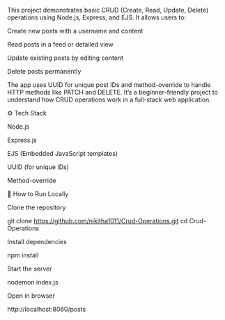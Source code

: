 This project demonstrates basic CRUD (Create, Read, Update, Delete) operations using Node.js, Express, and EJS.
It allows users to:

Create new posts with a username and content

Read posts in a feed or detailed view

Update existing posts by editing content

Delete posts permanently

The app uses UUID for unique post IDs and method-override to handle HTTP methods like PATCH and DELETE.
It’s a beginner-friendly project to understand how CRUD operations work in a full-stack web application.

⚙️ Tech Stack

Node.js

Express.js

EJS (Embedded JavaScript templates)

UUID (for unique IDs)

Method-override

🚀 How to Run Locally

Clone the repository

git clone https://github.com/nikitha1011/Crud-Operations.git
cd Crud-Operations


Install dependencies

npm install


Start the server

nodemon index.js


Open in browser

http://localhost:8080/posts
